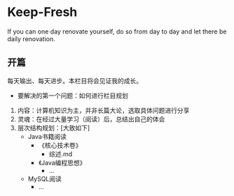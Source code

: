 # Keep-Fresh
If you can one day renovate yourself, do so from day to day and let there be daily renovation.
## 开篇
每天输出、每天进步。本栏目将会见证我的成长。
- 要解决的第一个问题：如何进行栏目规划

1. 内容：计算机知识为主，并非长篇大论，选取具体问题进行分享
2. 灵魂：在经过大量学习（阅读）后，总结出自己的体会
3. 层次结构规划：[大致如下]
   - Java书籍阅读
     - 《核心技术卷》
       - 综述.md
     - 《Java编程思想》
       - ...
   - MySQL阅读
     - ...
